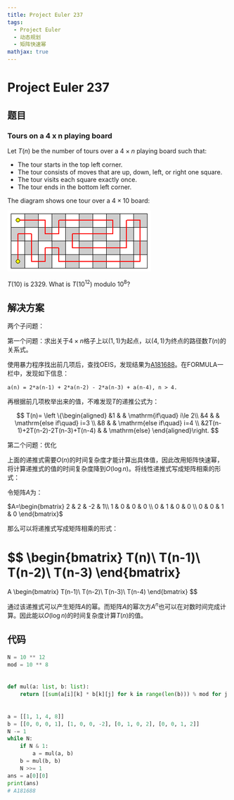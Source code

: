 ```yaml
---
title: Project Euler 237
tags:
  - Project Euler
  - 动态规划
  - 矩阵快速幂
mathjax: true
---
```

<escape><!-- more --></escape>


# Project Euler 237
## 题目
### Tours on a 4 x n playing board

Let $T(n)$ be the number of tours over a $4 \times n$ playing board such that:

 - The tour starts in the top left corner.
 - The tour consists of moves that are up, down, left, or right one square.
 - The tour visits each square exactly once.
 - The tour ends in the bottom left corner.

The diagram shows one tour over a $4 \times 10$ board:

![](../images/p237.gif)

$T(10)$ is $2329$. What is $T(10^{12}) \text{ modulo } 10^8$?


## 解决方案

两个子问题：

第一个问题：求出关于$4\times n$格子上以$(1,1)$为起点，以$(4,1)$为终点的路径数$T(n)$的关系式。

使用暴力程序找出前几项后，查找OEIS，发现结果为[A181688](https://oeis.org/A181688)。在FORMULA一栏中，发现如下信息：

```
a(n) = 2*a(n-1) + 2*a(n-2) - 2*a(n-3) + a(n-4), n > 4.
```
再根据前几项枚举出来的值，不难发现$T$的递推公式为：

$$
T(n)=
\left \{\begin{aligned}
  &1  & & \mathrm{if\quad} i\le 2\\
  &4 & & \mathrm{else if\quad} i=3 \\
  &8 & & \mathrm{else if\quad} i=4 \\
  &2T(n-1)+2T(n-2)-2T(n-3)+T(n-4) & & \mathrm{else}
\end{aligned}\right.
$$

第二个问题：优化

上面的递推式需要$O(n)$的时间复杂度才能计算出具体值，因此改用矩阵快速幂，将计算递推式的值的时间复杂度降到$O(\log n)$。将线性递推式写成矩阵相乘的形式：

令矩阵$A$为：

$A=\begin{bmatrix}
2 & 2 & -2 & 1\\
1 & 0 & 0 & 0 \\
0 & 1 & 0 & 0 \\
0 & 0 & 1 & 0
\end{bmatrix}$

那么可以将递推式写成矩阵相乘的形式：

$$
\begin{bmatrix}
T(n)\\
T(n-1)\\
T(n-2)\\
T(n-3)
\end{bmatrix}
=
A
\begin{bmatrix}
T(n-1)\\
T(n-2)\\
T(n-3)\\
T(n-4)
\end{bmatrix}
$$

通过该递推式可以产生矩阵$A$的幂。而矩阵$A$的幂次方$A^n$也可以在对数时间完成计算。因此能以$O(\log n)$的时间复杂度计算$T(n)$的值。


## 代码


```py
N = 10 ** 12
mod = 10 ** 8


def mul(a: list, b: list):
    return [[sum(a[i][k] * b[k][j] for k in range(len(b))) % mod for j in range(len(b[0]))] for i in range(len(a))]


a = [[1, 1, 4, 8]]
b = [[0, 0, 0, 1], [1, 0, 0, -2], [0, 1, 0, 2], [0, 0, 1, 2]]
N -= 1
while N:
    if N & 1:
        a = mul(a, b)
    b = mul(b, b)
    N >>= 1
ans = a[0][0]
print(ans)
# A181688

```